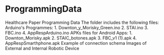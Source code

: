 # ProgrammingData
Healthcare Paper Programming Data
The folder includes the following files:
Arduino's Programmes:
      1. Downton_y_Morisky_Green.ino
      2. STAI.ino
      3. FBC.ino
      4. AppRespArduino.ino
APKs files for Android Apps:
      1. Downton_Morisky.apk
      2. STAIC_botones.apk
      3. FBC_v1 (1).apk
      4. AppRespSmarthphone.apk
Example of connection schema
Images of External and Internal Robotic Device 
